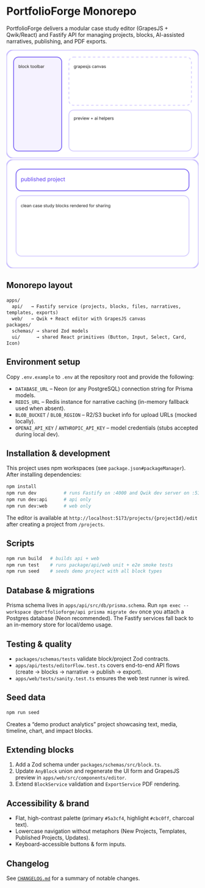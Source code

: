 # PortfolioForge Monorepo

PortfolioForge delivers a modular case study editor (GrapesJS + Qwik/React) and Fastify API for managing projects, blocks, AI-assisted narratives, publishing, and PDF exports.

![editor preview](docs/editor-preview.svg)
![public page preview](docs/public-page-preview.svg)

## Monorepo layout

```
apps/
  api/   → Fastify service (projects, blocks, files, narratives, templates, exports)
  web/   → Qwik + React editor with GrapesJS canvas
packages/
  schemas/ → shared Zod models
  ui/      → shared React primitives (Button, Input, Select, Card, Icon)
```

## Environment setup

Copy `.env.example` to `.env` at the repository root and provide the following:

- `DATABASE_URL` – Neon (or any PostgreSQL) connection string for Prisma models.
- `REDIS_URL` – Redis instance for narrative caching (in-memory fallback used when absent).
- `BLOB_BUCKET` / `BLOB_REGION` – R2/S3 bucket info for upload URLs (mocked locally).
- `OPENAI_API_KEY` / `ANTHROPIC_API_KEY` – model credentials (stubs accepted during local dev).

## Installation & development

This project uses npm workspaces (see `package.json#packageManager`). After installing dependencies:

```bash
npm install
npm run dev          # runs Fastify on :4000 and Qwik dev server on :5173
npm run dev:api      # api only
npm run dev:web      # web only
```

The editor is available at `http://localhost:5173/projects/{projectId}/edit` after creating a project from `/projects`.

## Scripts

```bash
npm run build   # builds api + web
npm run test    # runs package/api/web unit + e2e smoke tests
npm run seed    # seeds demo project with all block types
```

## Database & migrations

Prisma schema lives in `apps/api/src/db/prisma.schema`. Run `npm exec --workspace @portfolioforge/api prisma migrate dev` once you attach a Postgres database (Neon recommended). The Fastify services fall back to an in-memory store for local/demo usage.

## Testing & quality

- `packages/schemas/tests` validate block/project Zod contracts.
- `apps/api/tests/editorFlow.test.ts` covers end-to-end API flows (create → blocks → narrative → publish → export).
- `apps/web/tests/sanity.test.ts` ensures the web test runner is wired.

## Seed data

```bash
npm run seed
```

Creates a “demo product analytics” project showcasing text, media, timeline, chart, and impact blocks.

## Extending blocks

1. Add a Zod schema under `packages/schemas/src/block.ts`.
2. Update `AnyBlock` union and regenerate the UI form and GrapesJS preview in `apps/web/src/components/editor`.
3. Extend `BlockService` validation and `ExportService` PDF rendering.

## Accessibility & brand

- Flat, high-contrast palette (primary `#5a3cf4`, highlight `#cbc0ff`, charcoal text).
- Lowercase navigation without metaphors (New Projects, Templates, Published Projects, Updates).
- Keyboard-accessible buttons & form inputs.

## Changelog

See [`CHANGELOG.md`](CHANGELOG.md) for a summary of notable changes.
